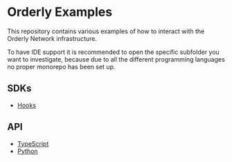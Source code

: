 # Orderly Examples

This repository contains various examples of how to interact with the Orderly Network infrastructure.

To have IDE support it is recommended to open the specific subfolder you want to investigate, because due to all the different programming languages no proper monorepo has been set up.

## SDKs

- [Hooks](./sdk/hooks/)

## API

- [TypeScript](./api/ts/)
- [Python](./api/py/)
